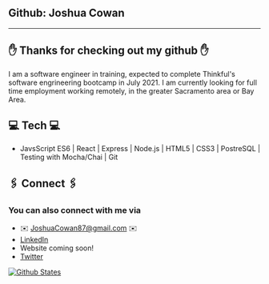 ## Github: Joshua Cowan
____________________________________________________________________________________________________________________________________________________________________

## ✋ Thanks for checking out my github ✋
I am a software engineer in training, expected to complete Thinkful's software engrineering bootcamp in July 2021. I am currently looking for full time employment  working remotely, in the greater Sacramento area or Bay Area.


## 💻  Tech 💻
- JavsScript ES6 | React | Express | Node.js | HTML5 | CSS3 | PostreSQL | Testing with Mocha/Chai | Git


## 🖇️  Connect 🖇️

### You can also connect with me via
- ✉️ [JoshuaCowan87@gmail.com](JoshuaCowan87@gmail.com) ✉️
- [LinkedIn](https://www.linkedin.com/in/joshua-cowan-abc/)
- Website coming soon!
- [Twitter](https://twitter.com/CodingCowan)


[![Github States](https://github-readme-stats.vercel.app/api?username=JoshuaCowan87&theme=tokyonight&?count_private=true&hide=stars)](https://github.com/JoshuaCowan87/github-readme-stats)
